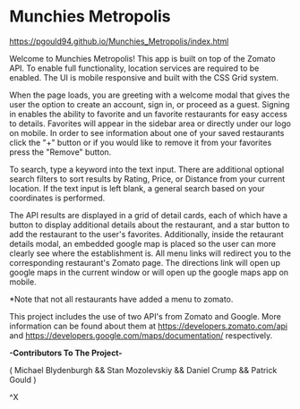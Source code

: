 # Munchies Metropolis
https://pgould94.github.io/Munchies_Metropolis/index.html

Welcome to Munchies Metropolis! This app is built on top of the Zomato API. To enable full functionality, location services are required to be enabled. The UI is mobile responsive and built with the CSS Grid system.

When the page loads, you are greeting with a welcome modal that gives the user the option to create an account, sign in, or proceed as a guest. Signing in enables the ability to favorite and un favorite restaurants for easy access to details. Favorites will appear in the sidebar area or directly under our logo on mobile. In order to see information about one of your saved restaurants click the "+" button or if you would like to remove it from your favorites press the "Remove" button.

To search, type a keyword into the text input. There are additional optional search filters to sort results by Rating, Price, or Distance from your current location. If the text input is left blank, a general search based on your coordinates is performed.

The API results are displayed in a grid of detail cards, each of which have a button to display additional details about the restaurant, and a star button to add the restaurant to the user's favorites. Additionally, inside the retaurant details modal, an embedded google map is placed so the user can more clearly see where the establishment is. All menu links will redirect you to the corresponding restaurant's Zomato page. The directions link will open up google maps in the current window or will open up the google maps app on mobile.

*Note that not all restaurants have added a menu to zomato.

This project includes the use of two API's from Zomato and Google. More information can be found about them at https://developers.zomato.com/api and https://developers.google.com/maps/documentation/ respectively.

<b>-Contributors To The Project-</b> 

( Michael Blydenburgh && Stan Mozolevskiy && Daniel Crump && Patrick Gould )

^X
